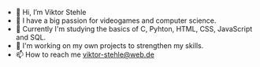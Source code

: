 - 👋 Hi, I’m Viktor Stehle
- 👀 I have a big passion for videogames and computer science.
- 🌱 Currently I'm studying the basics of C, Pyhton, HTML, CSS, JavaScript and SQL.
- 💞️ I'm working on my own projects to strengthen my skills.
- 📫 How to reach me viktor-stehle@web.de

<!---
ViktorStehle/ViktorStehle is a ✨ special ✨ repository because its `README.md` (this file) appears on your GitHub profile.
You can click the Preview link to take a look at your changes.
--->
